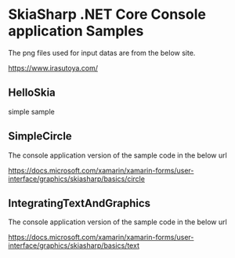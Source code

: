 # SkiaSharp .NET Core Console application Samples
The png files used for input datas are from the below site.

https://www.irasutoya.com/

## HelloSkia
simple sample 

## SimpleCircle
The console application version of the sample code in the below url

https://docs.microsoft.com/xamarin/xamarin-forms/user-interface/graphics/skiasharp/basics/circle

## IntegratingTextAndGraphics
The console application version of the sample code in the below url

https://docs.microsoft.com/xamarin/xamarin-forms/user-interface/graphics/skiasharp/basics/text
